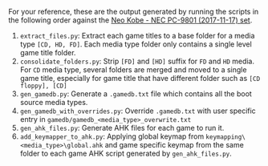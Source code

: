 For your reference, these are the output generated by running the scripts in the following order against the [Neo Kobe - NEC PC-9801 (2017-11-17) set](https://archive.org/details/NeoKobe-NecPc-98012017-11-17). 

1. `extract_files.py`: Extract each game titles to a base folder for a media type `[CD, HD, FD]`. Each media type folder only contains a single level game title folder.
2. `consolidate_folders.py`: Strip `[FD]` and `[HD]` suffix for `FD` and `HD` media. For `CD` media type, several folders are merged and moved to a single game title, especially for game title that have different folder such as `[CD floppy], [CD]`
3. `gen_gamedb.py`: Generate a `.gamedb.txt` file which contains all the boot source media types.
4. `gen_gamedb_with_overrides.py`: Override `.gamedb.txt` with user specific entry in `gamedb/gamedb_<media_type>_overwrite.txt`
5. `gen_ahk_files.py`: Generate AHK files for each game to run it.
6. `add_keymapper_to_ahk.py`: Applying global keymap from `keymapping\<media_type>\global.ahk` and game specific keymap from the same folder to each game AHK script generated by `gen_ahk_files.py`.